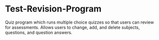 # Test-Revision-Program

Quiz program which runs multiple choice quizzes so that users can review for assessments.
Allows users to change, add, and delete subjects, questions, and question answers.
